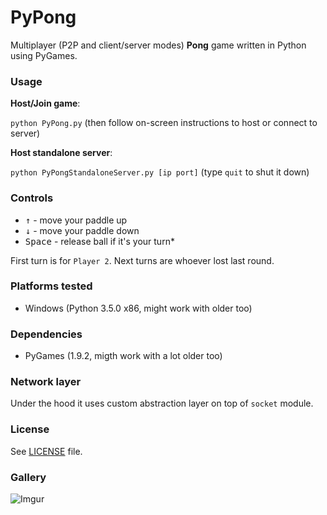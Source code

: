 # PyPong
Multiplayer (P2P and client/server modes) **Pong** game written in Python using PyGames.



### Usage

**Host/Join game**:

`python PyPong.py` (then follow on-screen instructions to host or connect to server)

**Host standalone server**:

`python PyPongStandaloneServer.py [ip port]` (type `quit` to shut it down)


### Controls

* <kbd>&uarr;</kbd> - move your paddle up
* <kbd>&darr;</kbd> - move your paddle down
* <kbd>Space</kbd> - release ball if it's your turn*

First turn is for `Player 2`. Next turns are whoever lost last round.


### Platforms tested

* Windows (Python 3.5.0 x86, might work with older too)


### Dependencies

* PyGames (1.9.2, migth work with a lot older too)


### Network layer

Under the hood it uses custom abstraction layer on top of `socket` module.


### License

See [LICENSE](LICENSE) file.


### Gallery

![Imgur](http://i.imgur.com/lpHSEer.png)
